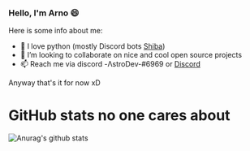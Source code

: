 ### Hello, I'm Arno 😄
Here is some info about me:
- 💬 I love python (mostly Discord bots [Shiba](https://top.gg/bot/718769183885754380))
- 👯 I’m looking to collaborate on nice and cool open source projects
- 📫 Reach me via discord -ΛstroDev-#6969 or [Discord](https://discord.gg/xc6xGCY)

Anyway that's it for now xD

# GitHub stats no one cares about
![Anurag's github stats](https://github-readme-stats.vercel.app/api?username=ArnoDev-cmd&show_icons=true&theme=dark)

<!--
**ArnoDev-cmd/ArnoDev-cmd** is a ✨ _special_ ✨ repository because its `README.md` (this file) appears on your GitHub profile.

Here are some ideas to get you started:

- 🔭 I’m currently working on ...
- 🌱 I’m currently learning ...
- 👯 I’m looking to collaborate on ...
- 🤔 I’m looking for help with ...
- 💬 Ask me about ...
- 📫 How to reach me: ...
- 😄 Pronouns: ...
- ⚡ Fun fact: ...
-->
